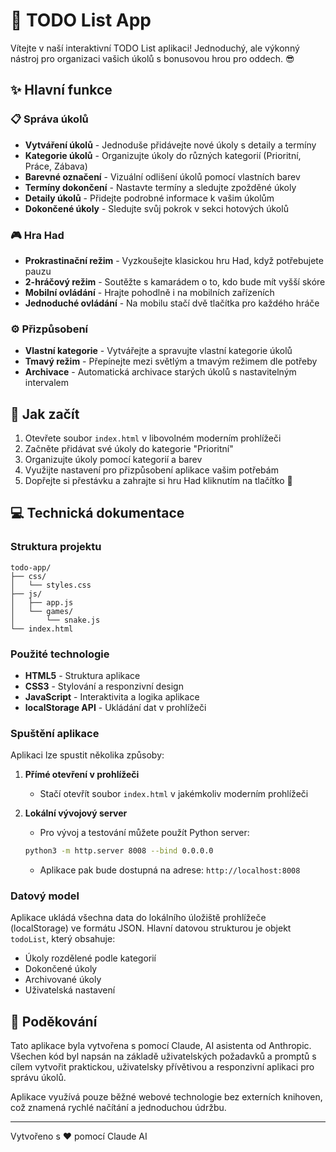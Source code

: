 # 📝 TODO List App

Vítejte v naší interaktivní TODO List aplikaci! Jednoduchý, ale výkonný nástroj pro organizaci vašich úkolů s bonusovou hrou pro oddech. 😎

## ✨ Hlavní funkce

### 📋 Správa úkolů
- **Vytváření úkolů** - Jednoduše přidávejte nové úkoly s detaily a termíny
- **Kategorie úkolů** - Organizujte úkoly do různých kategorií (Prioritní, Práce, Zábava)
- **Barevné označení** - Vizuální odlišení úkolů pomocí vlastních barev
- **Termíny dokončení** - Nastavte termíny a sledujte zpožděné úkoly
- **Detaily úkolů** - Přidejte podrobné informace k vašim úkolům
- **Dokončené úkoly** - Sledujte svůj pokrok v sekci hotových úkolů

### 🎮 Hra Had
- **Prokrastinační režim** - Vyzkoušejte klasickou hru Had, když potřebujete pauzu
- **2-hráčový režim** - Soutěžte s kamarádem o to, kdo bude mít vyšší skóre
- **Mobilní ovládání** - Hrajte pohodlně i na mobilních zařízeních
- **Jednoduché ovládání** - Na mobilu stačí dvě tlačítka pro každého hráče

### ⚙️ Přizpůsobení
- **Vlastní kategorie** - Vytvářejte a spravujte vlastní kategorie úkolů
- **Tmavý režim** - Přepínejte mezi světlým a tmavým režimem dle potřeby
- **Archivace** - Automatická archivace starých úkolů s nastavitelným intervalem

## 🚀 Jak začít

1. Otevřete soubor `index.html` v libovolném moderním prohlížeči
2. Začněte přidávat své úkoly do kategorie "Prioritní"
3. Organizujte úkoly pomocí kategorií a barev
4. Využijte nastavení pro přizpůsobení aplikace vašim potřebám
5. Dopřejte si přestávku a zahrajte si hru Had kliknutím na tlačítko 🐍

## 💻 Technická dokumentace

### Struktura projektu
```
todo-app/
├── css/
│   └── styles.css
├── js/
│   ├── app.js
│   └── games/
│       └── snake.js
└── index.html
```

### Použité technologie
- **HTML5** - Struktura aplikace
- **CSS3** - Stylování a responzivní design
- **JavaScript** - Interaktivita a logika aplikace
- **localStorage API** - Ukládání dat v prohlížeči

### Spuštění aplikace
Aplikaci lze spustit několika způsoby:

1. **Přímé otevření v prohlížeči**
   - Stačí otevřít soubor `index.html` v jakémkoliv moderním prohlížeči

2. **Lokální vývojový server**
   - Pro vývoj a testování můžete použít Python server:
   ```bash
   python3 -m http.server 8008 --bind 0.0.0.0
   ```
   - Aplikace pak bude dostupná na adrese: `http://localhost:8008`

### Datový model
Aplikace ukládá všechna data do lokálního úložiště prohlížeče (localStorage) ve formátu JSON. Hlavní datovou strukturou je objekt `todoList`, který obsahuje:
- Úkoly rozdělené podle kategorií
- Dokončené úkoly
- Archivované úkoly
- Uživatelská nastavení

## 🙏 Poděkování
Tato aplikace byla vytvořena s pomocí Claude, AI asistenta od Anthropic. Všechen kód byl napsán na základě uživatelských požadavků a promptů s cílem vytvořit praktickou, uživatelsky přívětivou a responzivní aplikaci pro správu úkolů.

Aplikace využívá pouze běžné webové technologie bez externích knihoven, což znamená rychlé načítání a jednoduchou údržbu.

---

Vytvořeno s ❤️ pomocí Claude AI